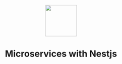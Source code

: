 <p align="center">
    <img src="https://1.bp.blogspot.com/-p6SkPRFegtU/WRD8gQI5fmI/AAAAAAAAAdU/wOqHqpZwpF05ylI56NlCt8j6f02tytdsgCLcB/s1600/Logo-UNIVO-oficial-horizontal.gif" height="100px">
    <h1 align="center">Microservices with Nestjs</h1>
    <br>
</p>
